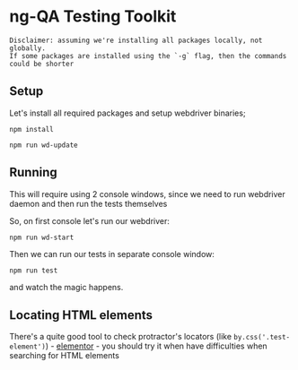 # ng-QA Testing Toolkit

    Disclaimer: assuming we're installing all packages locally, not globally.
    If some packages are installed using the `-g` flag, then the commands
    could be shorter

## Setup

Let's install all required packages and setup webdriver binaries;

    npm install

    npm run wd-update


## Running

This will require using 2 console windows, since we need to run webdriver daemon and then run the tests themselves

So, on first console let's run our webdriver:

    npm run wd-start

Then we can run our tests in separate console window:

    npm run test

and watch the magic happens.


## Locating HTML elements

There's a quite good tool to check protractor's locators
(like `by.css('.test-element')`) - [elementor](https://www.npmjs.com/package/elementor) -
you should try it when have difficulties when searching for HTML elements
